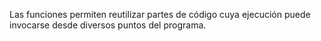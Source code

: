 Las funciones permiten reutilizar partes de código cuya ejecución puede invocarse desde diversos puntos del programa.